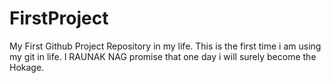 # FirstProject
My First Github Project Repository in my life.
This is the first time i am using my git in life.
I RAUNAK NAG promise that one day i will surely become the Hokage.
